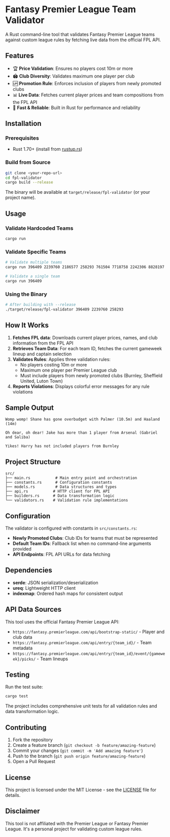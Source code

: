 # Fantasy Premier League Team Validator

A Rust command-line tool that validates Fantasy Premier League teams against custom league rules by fetching live data from the official FPL API.

## Features

- 🏆 **Price Validation**: Ensures no players cost 10m or more
- 🏟️ **Club Diversity**: Validates maximum one player per club
- 🆙 **Promotion Rule**: Enforces inclusion of players from newly promoted clubs
- 📊 **Live Data**: Fetches current player prices and team compositions from the FPL API
- 🚀 **Fast & Reliable**: Built in Rust for performance and reliability

## Installation

### Prerequisites
- Rust 1.70+ (install from [rustup.rs](https://rustup.rs/))

### Build from Source
```bash
git clone <your-repo-url>
cd fpl-validator
cargo build --release
```

The binary will be available at `target/release/fpl-validator` (or your project name).

## Usage

### Validate Hardcoded Teams
```bash
cargo run
```

### Validate Specific Teams
```bash
# Validate multiple teams
cargo run 396409 2239760 2186577 258293 761504 7718758 2242306 8828197

# Validate a single team
cargo run 396409
```

### Using the Binary
```bash
# After building with --release
./target/release/fpl-validator 396409 2239760 258293
```

## How It Works

1. **Fetches FPL data**: Downloads current player prices, names, and club information from the FPL API
2. **Retrieves Team Data**: For each team ID, fetches the current gameweek lineup and captain selection
3. **Validates Rules**: Applies three validation rules:
    - No players costing 10m or more
    - Maximum one player per Premier League club
    - Must include players from newly promoted clubs (Burnley, Sheffield United, Luton Town)
4. **Reports Violations**: Displays colorful error messages for any rule violations

## Sample Output

```
Womp womp! Shane has gone overbudget with Palmer (10.5m) and Haaland (14m)

Oh dear, oh dear! Jake has more than 1 player from Arsenal (Gabriel and Saliba)

Yikes! Harry has not included players from Burnley
```

## Project Structure

```
src/
├── main.rs           # Main entry point and orchestration
├── constants.rs      # Configuration constants
├── models.rs         # Data structures and types
├── api.rs           # HTTP client for FPL API
├── builders.rs      # Data transformation logic
└── validators.rs    # Validation rule implementations
```

## Configuration

The validator is configured with constants in `src/constants.rs`:

- **Newly Promoted Clubs**: Club IDs for teams that must be represented
- **Default Team IDs**: Fallback list when no command-line arguments provided
- **API Endpoints**: FPL API URLs for data fetching

## Dependencies

- **serde**: JSON serialization/deserialization
- **ureq**: Lightweight HTTP client
- **indexmap**: Ordered hash maps for consistent output

## API Data Sources

This tool uses the official Fantasy Premier League API:
- `https://fantasy.premierleague.com/api/bootstrap-static/` - Player and club data
- `https://fantasy.premierleague.com/api/entry/{team_id}/` - Team metadata
- `https://fantasy.premierleague.com/api/entry/{team_id}/event/{gameweek}/picks/` - Team lineups

## Testing

Run the test suite:
```bash
cargo test
```

The project includes comprehensive unit tests for all validation rules and data transformation logic.

## Contributing

1. Fork the repository
2. Create a feature branch (`git checkout -b feature/amazing-feature`)
3. Commit your changes (`git commit -m 'Add amazing feature'`)
4. Push to the branch (`git push origin feature/amazing-feature`)
5. Open a Pull Request

## License

This project is licensed under the MIT License - see the [LICENSE](LICENSE) file for details.

## Disclaimer

This tool is not affiliated with the Premier League or Fantasy Premier League. It's a personal project for validating custom league rules.